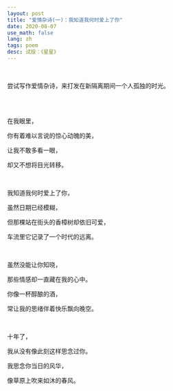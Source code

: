 ```yaml
---
layout: post
title: "爱情杂诗(一)：我知道我何时爱上了你"
date: 2020-08-07
use_math: false
lang: zh
tags: poem
desc: 试投：《星星》
---
```


<br>

尝试写作爱情杂诗，来打发在新隔离期间一个人孤独的时光。

<br>

<br>

在我眼里，

你有着难以言说的惊心动魄的美，

让我不敢多看一眼，

却又不想将目光转移。

<br>

我知道我何时爱上了你，

虽然日期已经模糊，

但那棵站在街头的香樟树却依旧可爱，

车流里它记录了一个时代的远离。

<br>

虽然没能让你知晓，

那些情感却一直藏在我的心中。

你像一杯醇酿的酒，

常让我的思绪伴着快乐飘向晚空。

<br>

十年了，

我从没有像此刻这样思念过你。

我思念你当日的风华，

像草原上吹来如沐的春风。

